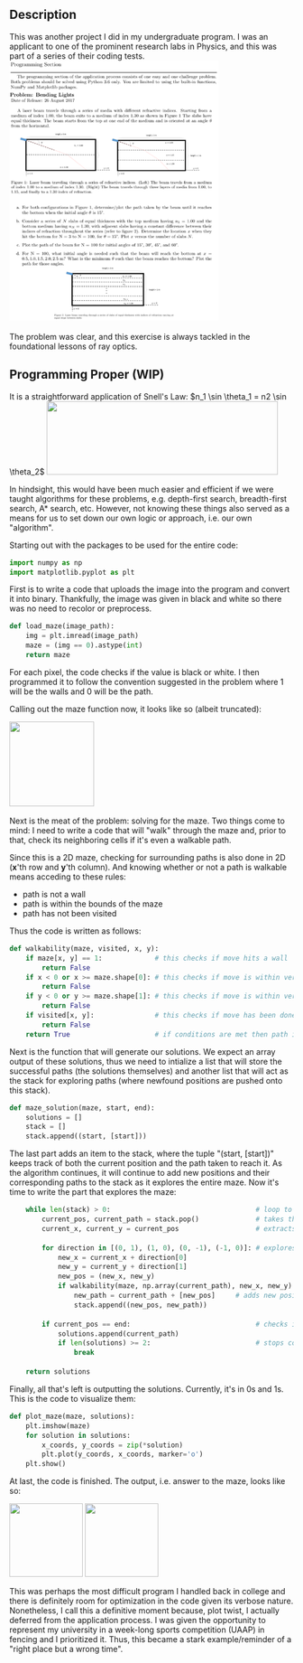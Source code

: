 <h2>Description</h2>
This was another project I did in my undergraduate program. I was an applicant to one of the prominent research labs in Physics, and this was part of a series of their coding tests.<br/>
<kbd>
<img src="Py_Refraction_Problem_Statement.png" width="370" height="460">
</kbd>
<br/>
<br/>
The problem was clear, and this exercise is always tackled in the foundational lessons of ray optics.

<h2>Programming Proper (WIP)</h2>
It is a straightforward application of Snell's Law:
$n_1 \sin \theta_1 = n2 \sin \theta_2$

<img src="Methodology.png" width="410" height="130">

In hindsight, this would have been much easier and efficient if we were taught algorithms for these problems, e.g. depth-first search, breadth-first search, A* search, etc. However, not knowing these things also served as a means for us to set down our own logic or approach, i.e. our own "algorithm".

Starting out with the packages to be used for the entire code:

```python
import numpy as np
import matplotlib.pyplot as plt
```

First is to write a code that uploads the image into the program and convert it into binary. Thankfully, the image was given in black and white so there was no need to recolor or preprocess.

```python
def load_maze(image_path):
    img = plt.imread(image_path)
    maze = (img == 0).astype(int)
    return maze
```

For each pixel, the code checks if the value is black or white. I then programmed it to follow the convention suggested in the problem where 1 will be the walls and 0 will be the path.

Calling out the maze function now, it looks like so (albeit truncated):

<img src="Binary Maze Array.png" width="150" height="150">

Next is the meat of the problem: solving for the maze. Two things come to mind: I need to write a code that will "walk" through the maze and, prior to that, check its neighboring cells if it's even a walkable path.

Since this is a 2D maze, checking for surrounding paths is also done in 2D (**x**'th row and **y**'th column). And knowing whether or not a path is walkable means acceding to these rules:

- path is not a wall
- path is within the bounds of the maze
- path has not been visited

Thus the code is written as follows:

```python
def walkability(maze, visited, x, y):
    if maze[x, y] == 1:             # this checks if move hits a wall
        return False
    if x < 0 or x >= maze.shape[0]: # this checks if move is within vertical bounds
        return False
    if y < 0 or y >= maze.shape[1]: # this checks if move is within vertical bounds
        return False
    if visited[x, y]:               # this checks if move has been done
        return False
    return True                     # if conditions are met then path is walkable
```

Next is the function that will generate our solutions. We expect an array output of these solutions, thus we need to intialize a list that will store the successful paths (the solutions themselves) and another list that will act as the stack for exploring paths (where newfound positions are pushed onto this stack).

```python
def maze_solution(maze, start, end):
    solutions = []
    stack = []
    stack.append((start, [start]))
```

The last part adds an item to the stack, where the tuple "(start, [start])" keeps track of both the current position and the path taken to reach it. As the algorithm continues, it will continue to add new positions and their corresponding paths to the stack as it explores the entire maze. Now it's time to write the part that explores the maze:

```python
    while len(stack) > 0:                                    # loop to continue exploring while there are still paths to explore
        current_pos, current_path = stack.pop()              # takes the last position and its path from the stack
        current_x, current_y = current_pos                   # extracts the current x and y coordinates

        for direction in [(0, 1), (1, 0), (0, -1), (-1, 0)]: # explores all possible directions from current position
            new_x = current_x + direction[0]
            new_y = current_y + direction[1]
            new_pos = (new_x, new_y)
            if walkability(maze, np.array(current_path), new_x, new_y):
                new_path = current_path + [new_pos]     # adds new position and its path to the stack
                stack.append((new_pos, new_path))

        if current_pos == end:                               # checks if end of the maze has been reached
            solutions.append(current_path)
            if len(solutions) >= 2:                          # stops code at 2 solutions as per the problem statement
                break

    return solutions
```
Finally, all that's left is outputting the solutions. Currently, it's in 0s and 1s. This is the code to visualize them:

```python
def plot_maze(maze, solutions):
    plt.imshow(maze)
    for solution in solutions:
        x_coords, y_coords = zip(*solution)
        plt.plot(y_coords, x_coords, marker='o')
    plt.show()
```

At last, the code is finished. The output, i.e. answer to the maze, looks like so:

<img src="Solution_1.png" width="130" height="130">
<img src="Solution_2.png" width="130" height="130">

This was perhaps the most difficult program I handled back in college and there is definitely room for optimization in the code given its verbose nature. Nonetheless, I call this a definitive moment because, plot twist, I actually deferred from the application process. I was given the opportunity to represent my university in a week-long sports competition (UAAP) in fencing and I prioritized it. Thus, this became a stark example/reminder of a "right place but a wrong time".
